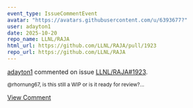 ```yaml
---
event_type: IssueCommentEvent
avatar: "https://avatars.githubusercontent.com/u/6393677?"
user: adayton1
date: 2025-10-20
repo_name: LLNL/RAJA
html_url: https://github.com/LLNL/RAJA/pull/1923
repo_url: https://github.com/LLNL/RAJA
---
```


<a href='https://github.com/adayton1' target='_blank'>adayton1</a> commented on issue <a href='https://github.com/LLNL/RAJA/pull/1923' target='_blank'>LLNL/RAJA#1923</a>.

<small>@rhornung67, is this still a WIP or is it ready for review?...</small>

<a href='https://github.com/LLNL/RAJA/pull/1923' target='_blank'>View Comment</a>